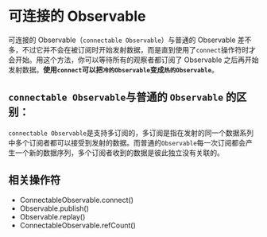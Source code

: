 # 可连接的 Observable

可连接的 Observable（`connectable Observable`）与普通的 Observable 差不多，不过它并不会在被订阅时开始发射数据，而是直到使用了`connect`操作符时才会开始。用这个方法，你可以等待所有的观察者都订阅了 Observable 之后再开始发射数据。**使用`connect`可以把`冷的Observable`变成`热的Observable`**。

## `connectable Observable`与普通的 `Observable` 的区别：

`connectable Observable`是支持多订阅的，多订阅是指在发射的同一个数据系列中多个订阅者都可以接受到发射的数据。而普通的`Observable`每一次订阅都会产生一个新的数据序列，多个订阅者收到的数据是彼此独立没有关联的。

## 相关操作符

- ConnectableObservable.connect()
- Observable.publish()
- Observable.replay()
- ConnectableObservable.refCount()